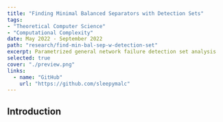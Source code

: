 ```yaml
---
title: "Finding Minimal Balanced Separators with Detection Sets"
tags:
- "Theoretical Computer Science"
- "Computational Complexity"
date: May 2022 - September 2022
path: "research/find-min-bal-sep-w-detection-set"
excerpt: Parametrized general network failure detection set analysis
selected: true
cover: "./preview.png"
links:
  - name: "GitHub"
    url: "https://github.com/sleepymalc"
---
```


## Introduction

